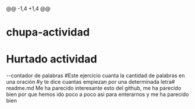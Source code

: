 @@ -1,4 +1,4 @@
# chupa-actividad
# Hurtado actividad
--contador de palabras
#Este ejercicio cuanta la cantidad de palabras en una oración 
#y te dice cuantas empiezan por una determinada letra# readme.md
Me ha parecido interesante esto del github, me ha parecido bien por que hemos ido poco a poco asi para enterarnos y me ha parecido bien
